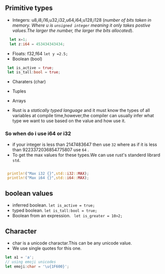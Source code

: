 ## Primitive types

- Integers: u8,i8,i16,u32,i32,u64,i64,u128,i128 (_number of bits taken in memory. Where u is `unsigned integer` meaning it only takes postive values.The larger the number, the larger the bits allocated_).

```rs
  let x=1;
  let z:i64 = 453434343434;
```

- Floats: f32,f64
  `let y =2.5;`
- Boolean (bool)

```rs
 let is_active = true;
 let is_tall:bool = true;
```

- Charaters (char)
- Tuples
- Arrays

- Rust is a _statically typed language_ and it must know the types of all variables at compile time,however,the compiler can usually infer what type we want to use based on the value and how use it.

### So when do i use i64 or i32

- if your integer is less than 2147483647 then use `32` where as if it is less than 9223372036854775807 use `64` .
- To get the max values for these types.We can use rust's standerd librard `std`.

```rs

 println!("Max i32 {}",std::i32::MAX);
 println!("Max i64 {}",std::i64::MAX);

```

## boolean values

- inferred boolean.
  `let is_active = true;`
- typed boolean.
  `let is_tall:bool = true;`
- Boolean from an expression.
  ` let is_greater = 10>2;`

## Character

- char is a unicode charactar.This can be any unicode value.
- We use single quotes for this one.

```rs
let a1 = 'a';
// using emoji unicodes
let emoji:char = '\u{1F600}';
```
